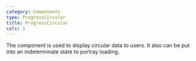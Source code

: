 ```yaml
---
category: Components
type: ProgressCircular
title: ProgressCircular
cols: 1
---
```


The component is used to display circular data to users. It also can be put into an indeterminate state to portray loading.
